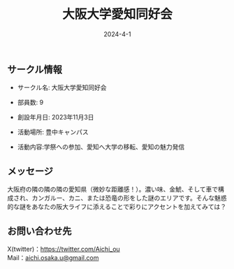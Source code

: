 ﻿---
title: '大阪大学愛知同好会'
excerpt: ''
date: '2024-4-1'
iconImage: '/assets/026/icon.png'
coverImage: '/assets/026/cover.jpg'
ogImage:
  url: '/assets/026/icon.png'
tags:
  - 'サークル'
  - '活動中'
---

## サークル情報
- サークル名: 大阪大学愛知同好会
- 部員数: 9
- 創設年月日: 2023年11月3日
- 活動場所: 豊中キャンパス

- 活動内容:学祭への参加、愛知へ大学の移転、愛知の魅力発信

## メッセージ
大阪府の隣の隣の隣の愛知県（微妙な距離感！）。濃い味、金鯱、そして車で構成され、カンガルー、カニ、または恐竜の形をした謎のエリアです。そんな魅惑的な謎をあなたの阪大ライフに添えることで彩りにアクセントを加えてみては？

## お問い合わせ先
X(twitter)：https://twitter.com/Aichi_ou  
Mail：aichi.osaka.u@gmail.com

